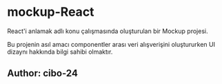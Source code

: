 # mockup-React

React'i anlamak adlı konu çalışmasında oluşturulan bir Mockup projesi.

Bu projenin asıl amacı componentler arası veri alışverişini oluştururken UI dizaynı hakkında bilgi sahibi olmaktır.

## Author: cibo-24